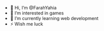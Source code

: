 - 👋 Hi, I’m @FarahYahia
- 👀 I’m interested in games
- 🌱 I’m currently learning web development
- ⚡ Wish me luck


